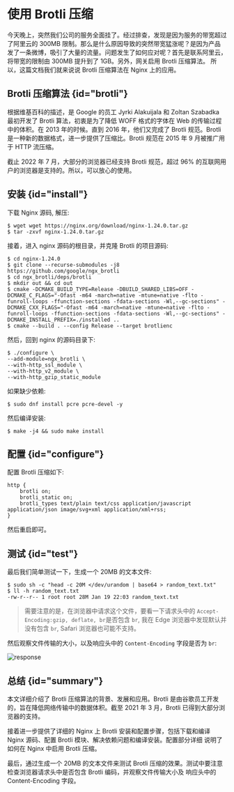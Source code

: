 # 使用 Brotli 压缩

今天晚上，突然我们公司的服务全面挂了。经过排查，发现是因为服务的带宽超过了阿里云的 300MB 限制。那么是什么原因导致的突然带宽猛涨呢？是因为产品
发了一条微博，吸引了大量的流量。问题发生了如何应对呢？首先是联系阿里云，将带宽的限制由 300MB 提升到了 1GB。另外，网关启用 Brotli 压缩算法。
所以，这篇文档我们就来说说 Brotli 压缩算法在 Nginx 上的应用。

## Brotli 压缩算法 {id="brotli"}

根据维基百科的描述，是 Google 的员工 Jyrki Alakuijala 和 Zoltan Szabadka 最初开发了 Brotli 算法，初衷是为了降低 WOFF 格式的字体在
Web 的传输过程中的体积。在 2013 年的时候。直到 2016 年，他们又完成了 Brotli 规范。Brotli 是一种新的数据格式，进一步提供了压缩比。Brotli 
规范在 2015 年 9 月被推广用于 HTTP 流压缩。

截止 2022 年 7 月，大部分的浏览器已经支持 Brotli 规范，超过 96% 的互联网用户的浏览器是支持的。所以，可以放心的使用。

## 安装 {id="install"} 

下载 Nginx 源码, 解压:
```Shell
$ wget wget https://nginx.org/download/nginx-1.24.0.tar.gz
$ tar -zxvf nginx-1.24.0.tar.gz
```
接着，进入 nginx 源码的根目录，并克隆 Brotli 的项目源码:
```Shell
$ cd nginx-1.24.0
$ git clone --recurse-submodules -j8 https://github.com/google/ngx_brotli
$ cd ngx_brotli/deps/brotli
$ mkdir out && cd out
$ cmake -DCMAKE_BUILD_TYPE=Release -DBUILD_SHARED_LIBS=OFF -DCMAKE_C_FLAGS="-Ofast -m64 -march=native -mtune=native -flto -funroll-loops -ffunction-sections -fdata-sections -Wl,--gc-sections" -DCMAKE_CXX_FLAGS="-Ofast -m64 -march=native -mtune=native -flto -funroll-loops -ffunction-sections -fdata-sections -Wl,--gc-sections" -DCMAKE_INSTALL_PREFIX=./installed ..
$ cmake --build . --config Release --target brotlienc
```

然后，回到 nginx 的源码目录下:
```Shell
$ ./configure \
--add-module=ngx_brotli \
--with-http_ssl_module \
--with-http_v2_module \
--with-http_gzip_static_module
```

如果缺少依赖:
```Shell
$ sudo dnf install pcre pcre-devel -y
```

然后编译安装:
```Shell
$ make -j4 && sudo make install
```

## 配置 {id="configure"}

配置 Brotli 压缩如下:
```NGINX
http {
    brotli on;
    brotli_static on;
    brotli_types text/plain text/css application/javascript application/json image/svg+xml application/xml+rss;
}
```

然后重启即可。

## 测试 {id="test"}

最后我们简单测试一下，生成一个 20MB 的文本文件:
```Shell
$ sudo sh -c "head -c 20M </dev/urandom | base64 > random_text.txt"
$ ll -h random_text.txt
-rw-r--r-- 1 root root 28M Jan 19 22:03 random_text.txt
```

> 需要注意的是，在浏览器中请求这个文件，要看一下请求头中的 `Accept-Encoding:gzip, deflate, br`是否包含 `br`, 我在 Edge 浏览器中发现默认并
没有包含 `br`, Safari 浏览器也可能不支持。

然后观察文件传输的大小，以及响应头中的 `Content-Encoding` 字段是否为 `br`:

![response](http://file-linker.oss-cn-hangzhou.aliyuncs.com/JsgbyDNGdOsmyYvPYYH4.jpeg)

## 总结 {id="summary"}

本文详细介绍了 Brotli 压缩算法的背景、发展和应用。Brotli 是由谷歌员工开发的，旨在降低网络传输中的数据体积。截至 2021 年 3 月，Brotli 
已得到大部分浏览器的支持。

接着进一步提供了详细的 Nginx 上 Brotli 安装和配置步骤，包括下载和编译 Nginx 源码、配置 Brotli 模块、解决依赖问题和编译安装。配置部分详细
说明了如何在 Nginx 中启用 Brotli 压缩。

最后，通过生成一个 20MB 的文本文件来测试 Brotli 压缩的效果。测试中要注意检查浏览器请求头中是否包含 Brotli 编码，并观察文件传输大小及
响应头中的 Content-Encoding 字段。